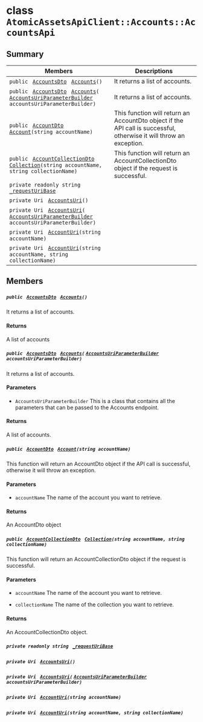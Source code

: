 # class `AtomicAssetsApiClient::Accounts::AccountsApi` 

## Summary

 Members                                | Descriptions                                
----------------------------------------|---------------------------------------------
`public ` [`AccountsDto`](AtomicAssetsApiClient--Accounts--AccountsDto.md)` ` [`Accounts`](#class_atomic_assets_api_client_1_1_accounts_1_1_accounts_api_1a3cb498f35499fd037a88b3b1e37c2163)`()` | It returns a list of accounts.
`public ` [`AccountsDto`](AtomicAssetsApiClient--Accounts--AccountsDto.md)` ` [`Accounts`](#class_atomic_assets_api_client_1_1_accounts_1_1_accounts_api_1a21b62093a68ab5c18774ae77add176ff)`(` [`AccountsUriParameterBuilder`](AtomicAssetsApiClient--Accounts--AccountsUriParameterBuilder.md)` accountsUriParameterBuilder)` | It returns a list of accounts.
`public ` [`AccountDto`](AtomicAssetsApiClient--Accounts--AccountDto.md)` ` [`Account`](#class_atomic_assets_api_client_1_1_accounts_1_1_accounts_api_1a5ac6ce36569f4531d3efc6976bd2d10d)`(string accountName)` | This function will return an AccountDto object if the API call is successful, otherwise it will throw an exception.
`public ` [`AccountCollectionDto`](AtomicAssetsApiClient--Accounts--AccountCollectionDto.md)` ` [`Collection`](#class_atomic_assets_api_client_1_1_accounts_1_1_accounts_api_1ab3df414a63bbd8b27455e4dd5a3a3e93)`(string accountName, string collectionName)` | This function will return an AccountCollectionDto object if the request is successful.
`private readonly string ` [`_requestUriBase`](#class_atomic_assets_api_client_1_1_accounts_1_1_accounts_api_1a1854c4909a1013a684af16fb52e8a387) | 
`private Uri ` [`AccountsUri`](#class_atomic_assets_api_client_1_1_accounts_1_1_accounts_api_1a5e08d8ac1bf0710cd7d921b3102965bd)`()` | 
`private Uri ` [`AccountsUri`](#class_atomic_assets_api_client_1_1_accounts_1_1_accounts_api_1afca248f16f36e27bbfb8749031ed2b2b)`(` [`AccountsUriParameterBuilder`](AtomicAssetsApiClient--Accounts--AccountsUriParameterBuilder.md)` accountsUriParameterBuilder)` | 
`private Uri ` [`AccountUri`](#class_atomic_assets_api_client_1_1_accounts_1_1_accounts_api_1ab2a03af57777e9423eee43615699a34f)`(string accountName)` | 
`private Uri ` [`AccountUri`](#class_atomic_assets_api_client_1_1_accounts_1_1_accounts_api_1a8c7769f72a922e37fa8d228a46ac8762)`(string accountName, string collectionName)` | 

## Members

##### `public ` [`AccountsDto`](AtomicAssetsApiClient--Accounts--AccountsDto.md)` ` [`Accounts`](#class_atomic_assets_api_client_1_1_accounts_1_1_accounts_api_1a3cb498f35499fd037a88b3b1e37c2163)`()` 

It returns a list of accounts.

#### Returns
A list of accounts

##### `public ` [`AccountsDto`](AtomicAssetsApiClient--Accounts--AccountsDto.md)` ` [`Accounts`](#class_atomic_assets_api_client_1_1_accounts_1_1_accounts_api_1a21b62093a68ab5c18774ae77add176ff)`(` [`AccountsUriParameterBuilder`](AtomicAssetsApiClient--Accounts--AccountsUriParameterBuilder.md)` accountsUriParameterBuilder)` 

It returns a list of accounts.

#### Parameters
* `AccountsUriParameterBuilder` This is a class that contains all the parameters that can be passed to the Accounts endpoint.

#### Returns
A list of accounts.

##### `public ` [`AccountDto`](AtomicAssetsApiClient--Accounts--AccountDto.md)` ` [`Account`](#class_atomic_assets_api_client_1_1_accounts_1_1_accounts_api_1a5ac6ce36569f4531d3efc6976bd2d10d)`(string accountName)` 

This function will return an AccountDto object if the API call is successful, otherwise it will throw an exception.

#### Parameters
* `accountName` The name of the account you want to retrieve.

#### Returns
An AccountDto object

##### `public ` [`AccountCollectionDto`](AtomicAssetsApiClient--Accounts--AccountCollectionDto.md)` ` [`Collection`](#class_atomic_assets_api_client_1_1_accounts_1_1_accounts_api_1ab3df414a63bbd8b27455e4dd5a3a3e93)`(string accountName, string collectionName)` 

This function will return an AccountCollectionDto object if the request is successful.

#### Parameters
* `accountName` The name of the account you want to retrieve.

* `collectionName` The name of the collection you want to retrieve.

#### Returns
An AccountCollectionDto object.

##### `private readonly string ` [`_requestUriBase`](#class_atomic_assets_api_client_1_1_accounts_1_1_accounts_api_1a1854c4909a1013a684af16fb52e8a387) 

##### `private Uri ` [`AccountsUri`](#class_atomic_assets_api_client_1_1_accounts_1_1_accounts_api_1a5e08d8ac1bf0710cd7d921b3102965bd)`()` 

##### `private Uri ` [`AccountsUri`](#class_atomic_assets_api_client_1_1_accounts_1_1_accounts_api_1afca248f16f36e27bbfb8749031ed2b2b)`(` [`AccountsUriParameterBuilder`](AtomicAssetsApiClient--Accounts--AccountsUriParameterBuilder.md)` accountsUriParameterBuilder)` 

##### `private Uri ` [`AccountUri`](#class_atomic_assets_api_client_1_1_accounts_1_1_accounts_api_1ab2a03af57777e9423eee43615699a34f)`(string accountName)` 

##### `private Uri ` [`AccountUri`](#class_atomic_assets_api_client_1_1_accounts_1_1_accounts_api_1a8c7769f72a922e37fa8d228a46ac8762)`(string accountName, string collectionName)` 


